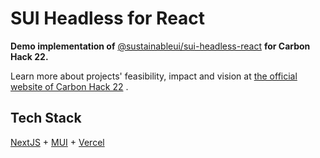# SUI Headless for React

**Demo implementation of** [@sustainableui/sui-headless-react](https://github.com/sustainableui/sui-headless-react) **for Carbon Hack 22.**

Learn more about projects' feasibility, impact and vision
at [the official website of Carbon Hack 22](https://taikai.network/gsf/hackathons/carbonhack22/projects/cl8j1ex3h2845301s653mtnk87/idea)
.

## Tech Stack

[NextJS](https://nextjs.org) + [MUI](https://mui.com) + [Vercel](https://vercel.com)
